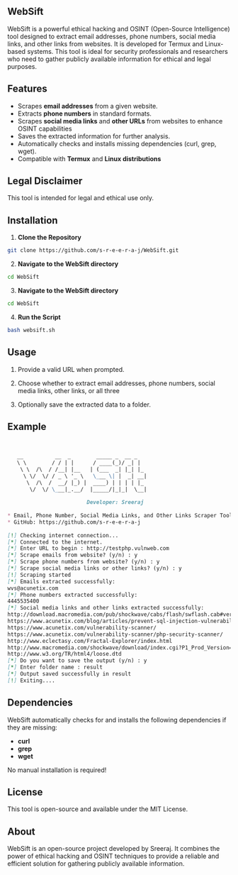 ## WebSift
WebSift is a powerful ethical hacking and OSINT (Open-Source Intelligence) tool designed to extract email addresses, phone numbers, social media links, and other links from websites. It is developed for Termux and Linux-based systems. This tool is ideal for security professionals and researchers who need to gather publicly available information for ethical and legal purposes.

## Features
- Scrapes **email addresses** from a given website.
- Extracts **phone numbers** in standard formats.
- Scrapes **social media links** and **other URLs** from websites to enhance OSINT capabilities
- Saves the extracted information for further analysis.
- Automatically checks and installs missing dependencies (curl, grep, wget).
- Compatible with **Termux** and **Linux distributions**

## Legal Disclaimer
This tool is intended for legal and ethical use only.

## Installation
1. **Clone the Repository**
```bash
git clone https://github.com/s-r-e-e-r-a-j/WebSift.git
```
2. **Navigate to the WebSift directory**
```bash     
cd WebSift
```
3. **Navigate to the WebSift directory**
```bash
cd WebSift
```  
4. **Run the Script**
``` bash
bash websift.sh
```  
## Usage
1. Provide a valid URL when prompted.
   
2. Choose whether to extract email addresses, phone numbers, social media links, other links, or all three
   
3. Optionally save the extracted data to a folder.
## Example
```markdown
                                                                                                                                                                                              
                                                                                                                                                                                             
   __          __  _        _____ _  __ _                                                                                                                                                    
   \ \        / / | |      / ____(_)/ _| |                                                                                                                                                   
    \ \  /\  / /__| |__   | (___  _| |_| |_                                                                                                                                                  
     \ \/  \/ / _ \ '_ \   \___ \| |  _| __|                                                                                                                                                 
      \  /\  /  __/ |_) |  ____) | | | | |_                                                                                                                                                  
       \/  \/ \___|_.__/  |_____/|_|_|  \__|                                                                                                                                                 
                                                                                                                                                                                             
                         Developer: Sreeraj                                                                                                                                                  
                                                                                                                                                                                             
* Email, Phone Number, Social Media Links, and Other Links Scraper Tool
* GitHub: https://github.com/s-r-e-e-r-a-j
                                                                                                                                  
[!] Checking internet connection...                                                                                                                                                          
[*] Connected to the internet.                                                                                                                                                               
[*] Enter URL to begin : http://testphp.vulnweb.com                                                                                                                                          
[*] Scrape emails from website? (y/n) : y                                                                                                                                                    
[*] Scrape phone numbers from website? (y/n) : y                                                                                                                                             
[*] Scrape social media links or other links? (y/n) : y                                                                                                                                      
[!] Scraping started                                                                                                                                                                         
[*] Emails extracted successfully:                                                                                                                                                           
wvs@acunetix.com                                                                                                                                                                             
[*] Phone numbers extracted successfully:                                                                                                                                                    
4445535400                                                                                                                                                                                   
[*] Social media links and other links extracted successfully:                                                                                                                               
http://download.macromedia.com/pub/shockwave/cabs/flash/swflash.cab#version=6,0,29,0                                                                                                         
https://www.acunetix.com/blog/articles/prevent-sql-injection-vulnerabilities-in-php-applications/                                                                                            
https://www.acunetix.com/vulnerability-scanner/                                                                                                                                              
https://www.acunetix.com/vulnerability-scanner/php-security-scanner/                                                                                                                         
http://www.eclectasy.com/Fractal-Explorer/index.html                                                                                                                                         
http://www.macromedia.com/shockwave/download/index.cgi?P1_Prod_Version=ShockwaveFlash                                                                                                        
http://www.w3.org/TR/html4/loose.dtd                                                                                                                                                         
[*] Do you want to save the output (y/n) : y                                                                                                                                                 
[*] Enter folder name : result                                                                                                                                                               
[*] Output saved successfully in result                                                                                                                                                      
[!] Exiting....                                                                                                                                                                             
```                   


## Dependencies
WebSift automatically checks for and installs the following dependencies if they are missing:

- **curl**
- **grep**
- **wget**
  
No manual installation is required!

## License
This tool is open-source and available under the MIT License.
## About
WebSift is an open-source project developed by Sreeraj. It combines the power of ethical hacking and OSINT techniques to provide a reliable and efficient solution for gathering publicly available information.
